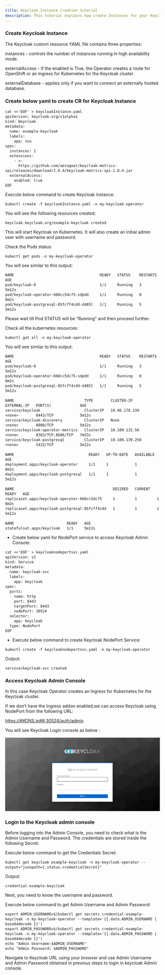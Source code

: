 ```yaml
---
title: Keycloak Instance Creation tutorial
description: This tutorial explains how create Instances for your Keycloak Operator.
---
```


### Create Keycloak Instance 
The Keycloak custom resource YAML file contains three properties:

instances - controls the number of instances running in high availability mode.

externalAccess - if the enabled is True, the Operator creates a route for OpenShift or an Ingress for Kubernetes for the Keycloak cluster.

externalDatabase - applies only if you want to connect an externally hosted database. 

### Create below yaml to create CR for Keycloak Instance

```execute
cat <<'EOF' > keycloakInstance.yaml
apiVersion: keycloak.org/v1alpha1
kind: Keycloak
metadata:
  name: example-keycloak
  labels:
    app: sso
spec:
  instances: 1
  extensions:
    - >-
      https://github.com/aerogear/keycloak-metrics-spi/releases/download/1.0.4/keycloak-metrics-spi-1.0.4.jar
  externalAccess:
    enabled: true
EOF
```


Execute below command to create Keycloak instance:

```execute
kubectl create -f keycloakInstance.yaml -n my-keycloak-operator
```

You will see the following resources created:

```
keycloak.keycloak.org/example-keycloak created
```

This will start Keycloak on Kubernetes. It will also create an initial admin user with username and password.


Check the Pods status:

```execute
kubectl get pods -n my-keycloak-operator
```

You will see similar to this output:

```
NAME                                       READY   STATUS    RESTARTS   AGE
pod/keycloak-0                             1/1     Running   3          5m12s
pod/keycloak-operator-668cc5dc75-sdpdd     1/1     Running   0          8m2s
pod/keycloak-postgresql-85fcff4cdd-d485l   1/1     Running   5          5m12s
```

Please wait till Pod STATUS will be "Running" and then proceed further.


Check all the kubernetes resources:

```execute
kubectl get all -n my-keycloak-operator
```


You will see similar to this output:

```
NAME                                       READY   STATUS    RESTARTS   AGE
pod/keycloak-0                             1/1     Running   3          5m12s
pod/keycloak-operator-668cc5dc75-sdpdd     1/1     Running   0          8m2s
pod/keycloak-postgresql-85fcff4cdd-d485l   1/1     Running   5          5m12s

NAME                                TYPE        CLUSTER-IP       EXTERNAL-IP   PORT(S)             AGE
service/keycloak                    ClusterIP   10.96.176.239    <none>        8443/TCP            5m12s
service/keycloak-discovery          ClusterIP   None             <none>        8080/TCP            5m12s
service/keycloak-operator-metrics   ClusterIP   10.109.132.56    <none>        8383/TCP,8686/TCP   7m53s
service/keycloak-postgresql         ClusterIP   10.109.139.250   <none>        5432/TCP            5m12s

NAME                                  READY   UP-TO-DATE   AVAILABLE   AGE
deployment.apps/keycloak-operator     1/1     1            1           8m2s
deployment.apps/keycloak-postgresql   1/1     1            1           5m12s

NAME                                             DESIRED   CURRENT   READY   AGE
replicaset.apps/keycloak-operator-668cc5dc75     1         1         1       8m2s
replicaset.apps/keycloak-postgresql-85fcff4cdd   1         1         1       5m12s

NAME                        READY   AGE
statefulset.apps/keycloak   1/1     5m12s
```


- Create below yaml for NodePort service to access Keycloak Admin Console:


```execute
cat <<'EOF' > keycloaknodeportsvc.yaml
apiVersion: v1
kind: Service
metadata:
  name: keycloak-svc
  labels:
    app: keycloak
spec:
  ports:
  - name: http
    port: 8443
    targetPort: 8443
    nodePort: 30524
  selector:
    app: keycloak
  type: NodePort
EOF
```

- Execute below command to create Keycloak NodePort Service:

```execute
kubectl create -f keycloaknodeportsvc.yaml -n my-keycloak-operator
```

Output:

```
service/keycloak-svc created
```

### Access Keycloak Admin Console

In this case Keycloak Operator creates an Ingress for Kubernetes for the Keycloak cluster.

If we don’t have the Ingress addon enabled,we can access Keycloak using NodePort from the following URL:

<a href="https://##DNS.ip##:30524/auth/admin" target="_blank">https://##DNS.ip##:30524/auth/admin</a> 

You will see Keycloak Login console as below :

![](_images/login-page.png)


### Login to the Keycloak admin console

Before logging into the Admin Console, you need to check what is the Admin Username and Password. The credentials are stored inside the following Secret:


Execute below command to get the Credentials Secret:

```execute
kubectl get keycloak example-keycloak -n my-keycloak-operator --output="jsonpath={.status.credentialSecret}"
```


Output:

```
credential-example-keycloak
```

Next, you need to know the username and password.

Execute below command to get Admin Username and Admin Password:

```execute
export ADMIN_USERNAME=$(kubectl get secrets credential-example-keycloak -n my-keycloak-operator --template='{{.data.ADMIN_USERNAME | base64decode }}') 
export ADMIN_PASSWORD=$(kubectl get secrets credential-example-keycloak -n my-keycloak-operator --template='{{.data.ADMIN_PASSWORD | base64decode }}') 
echo "Admin Username:$ADMIN_USERNAME" 
echo "Admin Password: $ADMIN_PASSWORD"
```


Navigate to Keycloak URL using your browser and use Admin Username and Admin Password obtained in previous steps to login in keycloak Admin console.

